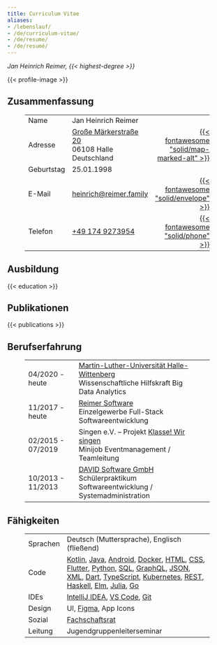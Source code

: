 ```yaml
---
title: Curriculum Vitae
aliases:
- /lebenslauf/
- /de/curriculum-vitae/
- /de/resume/
- /de/resumé/
---
```


_Jan Heinrich Reimer, {{< highest-degree >}}_

{{< profile-image >}}

<section>

## Zusammenfassung

<figure>

| | | |
| --- | --- | ---: |
| Name | Jan Heinrich Reimer | |
| Adresse | [Große Märkerstraße 20](https://www.openstreetmap.org/way/139891311) <br> 06108 Halle <br> Deutschland | [{{< fontawesome "solid/map-marked-alt" >}}](https://www.openstreetmap.org/way/139891311 "Route") |
| Geburtstag | 25.01.1998 | |
| E-Mail | [heinrich@reimer.family](mailto:heinrich@reimer.family) | [{{< fontawesome "solid/envelope" >}}](mailto:heinrich@reimer.family "E-Mail") |
| Telefon | [+49 174 9273954](tel:+491749273954) | [{{< fontawesome "solid/phone" >}}](tel:+491749273954 "Anrufen") |

</figure>

</section>

<section class="timeline">

## Ausbildung

{{< education >}}

</section>

<section>

## Publikationen

{{< publications >}}

</section>

<section>

## Berufserfahrung

<figure class="timeline">

| | | |
| --- | --- | ---: |
| 04/2020 - heute | [Martin-Luther-Universität Halle-Wittenberg](https://informatik.uni-halle.de/arbeitsgruppen/big_data_analytics/) <br> Wissenschaftliche Hilfskraft Big Data Analytics |
| 11/2017 - heute | [Reimer Software](https://reimer.dev) <br> Einzelgewerbe Full-Stack Softwareentwicklung |
| 02/2015 - 07/2019 | Singen e.V. – Projekt [Klasse! Wir singen](https://klasse-wir-singen.de) <br> Minijob Eventmanagement / Teamleitung |
| 10/2013 - 11/2013 | [DAVID Software GmbH](https://msg-david.de) <br> Schülerpraktikum Softwareentwicklung / Systemadministration |

</figure>

</section>

<section>

## Fähigkeiten

<figure>

|||
|---|---|
| Sprachen | Deutsch (Muttersprache), Englisch (fließend) |
| Code | [Kotlin](https://kotlinlang.org/), [Java](https://oracle.com/java/), [Android](https://android.com/), [Docker](https://docker.com/), [HTML](https://w3.org/html/), [CSS](https://w3.org/Style/CSS/), [Flutter](https://flutter.dev/), [Python](https://python.org/), [SQL](https://mysql.com/), [GraphQL](https://graphql.org/), [JSON](https://json.org/), [XML](https://w3.org/standards/xml/), [Dart](https://dart.dev/), [TypeScript](https://www.typescriptlang.org/), [Kubernetes](https://kubernetes.io/), [REST](https://www.ics.uci.edu/~fielding/pubs/dissertation/rest_arch_style.htm), [Haskell](https://haskell.org/), [Elm](https://elm-lang.org/), [Julia](https://julialang.org/), [Go](https://golang.org/) |
| IDEs | [IntelliJ IDEA](https://www.jetbrains.com/idea/), [VS Code](https://code.visualstudio.com/), [Git](https://git-scm.com/) |
| Design | UI, [Figma](https://figma.com/), App Icons |
| Sozial | [Fachschaftsrat](https://fachschaft.mathinf.uni-halle.de) |
| Leitung | Jugendgruppenleiterseminar |

</figure>

</section>
